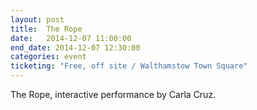 ```yaml
---
layout: post
title:  The Rope
date:   2014-12-07 11:00:00
end_date: 2014-12-07 12:30:00
categories: event
ticketing: "Free, off site / Walthamstow Town Square"
---
```

The Rope, interactive performance by Carla Cruz.

